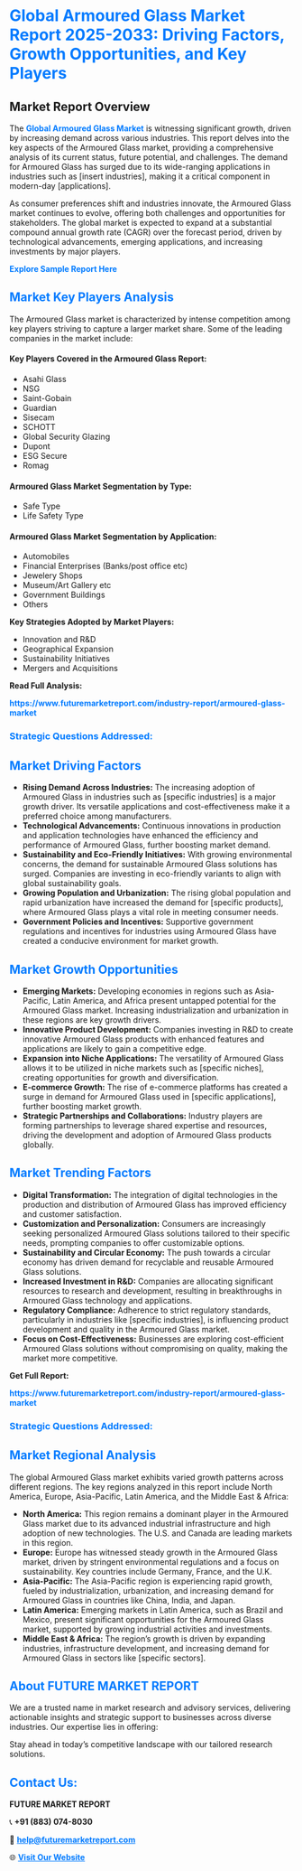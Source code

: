<h1 style="color: #007BFF;">Global Armoured Glass Market Report 2025-2033: Driving Factors, Growth Opportunities, and Key Players</h1>

<section id="overview">
<h2>Market Report Overview</h2>
<p>The <a href="https://www.futuremarketreport.com/industry-report/armoured-glass-market" style="color: #007BFF; text-decoration: none;"><strong>Global Armoured Glass Market</strong></a> is witnessing significant growth, driven by increasing demand across various industries. This report delves into the key aspects of the Armoured Glass market, providing a comprehensive analysis of its current status, future potential, and challenges. The demand for Armoured Glass has surged due to its wide-ranging applications in industries such as [insert industries], making it a critical component in modern-day [applications].</p>
<p>As consumer preferences shift and industries innovate, the Armoured Glass market continues to evolve, offering both challenges and opportunities for stakeholders. The global market is expected to expand at a substantial compound annual growth rate (CAGR) over the forecast period, driven by technological advancements, emerging applications, and increasing investments by major players.</p>
</section>

<section id="overview">
<p><a href="https://www.futuremarketreport.com/request-sample/reportId=103390" style="color: #007BFF; text-decoration: none;"><strong>Explore Sample Report Here</strong></a></p>
</section>

<section id="key-players">
<h2 style="color: #007BFF;">Market Key Players Analysis</h2>
<p>The Armoured Glass market is characterized by intense competition among key players striving to capture a larger market share. Some of the leading companies in the market include:</p>
<h4>Key Players Covered in the Armoured Glass Report:</h4>
<ul><li>Asahi Glass</li><li>NSG</li><li>Saint-Gobain</li><li>Guardian</li><li>Sisecam</li><li>SCHOTT</li><li>Global Security Glazing</li><li>Dupont</li><li>ESG Secure</li><li>Romag</li></ul>
<h4>Armoured Glass Market Segmentation by Type:</h4>
<ul><li>Safe Type</li><li>Life Safety Type</li></ul>

<h4>Armoured Glass Market Segmentation by Application:</h4>
<ul><li>Automobiles</li><li>Financial Enterprises (Banks/post office etc)</li><li>Jewelery Shops</li><li>Museum/Art Gallery etc</li><li>Government Buildings</li><li>Others</li></ul>
<p><strong>Key Strategies Adopted by Market Players:</strong></p>
<ul>
<li>Innovation and R&D</li>
<li>Geographical Expansion</li>
<li>Sustainability Initiatives</li>
<li>Mergers and Acquisitions</li>
</ul>
</section>

<section>
<p><strong>Read Full Analysis: </strong></p><a href="https://www.futuremarketreport.com/industry-report/armoured-glass-market" style="color: #007BFF; text-decoration: none;"><strong>https://www.futuremarketreport.com/industry-report/armoured-glass-market</strong></a>
<h3 style="color: #007BFF;">Strategic Questions Addressed:</h3>
</section>

<section id="driving-factors">
<h2 style="color: #007BFF;">Market Driving Factors</h2>
<ul>
<li><strong>Rising Demand Across Industries:</strong> The increasing adoption of Armoured Glass in industries such as [specific industries] is a major growth driver. Its versatile applications and cost-effectiveness make it a preferred choice among manufacturers.</li>
<li><strong>Technological Advancements:</strong> Continuous innovations in production and application technologies have enhanced the efficiency and performance of Armoured Glass, further boosting market demand.</li>
<li><strong>Sustainability and Eco-Friendly Initiatives:</strong> With growing environmental concerns, the demand for sustainable Armoured Glass solutions has surged. Companies are investing in eco-friendly variants to align with global sustainability goals.</li>
<li><strong>Growing Population and Urbanization:</strong> The rising global population and rapid urbanization have increased the demand for [specific products], where Armoured Glass plays a vital role in meeting consumer needs.</li>
<li><strong>Government Policies and Incentives:</strong> Supportive government regulations and incentives for industries using Armoured Glass have created a conducive environment for market growth.</li>
</ul>
</section>

<section id="growth-opportunities">
<h2 style="color: #007BFF;">Market Growth Opportunities</h2>
<ul>
<li><strong>Emerging Markets:</strong> Developing economies in regions such as Asia-Pacific, Latin America, and Africa present untapped potential for the Armoured Glass market. Increasing industrialization and urbanization in these regions are key growth drivers.</li>
<li><strong>Innovative Product Development:</strong> Companies investing in R&D to create innovative Armoured Glass products with enhanced features and applications are likely to gain a competitive edge.</li>
<li><strong>Expansion into Niche Applications:</strong> The versatility of Armoured Glass allows it to be utilized in niche markets such as [specific niches], creating opportunities for growth and diversification.</li>
<li><strong>E-commerce Growth:</strong> The rise of e-commerce platforms has created a surge in demand for Armoured Glass used in [specific applications], further boosting market growth.</li>
<li><strong>Strategic Partnerships and Collaborations:</strong> Industry players are forming partnerships to leverage shared expertise and resources, driving the development and adoption of Armoured Glass products globally.</li>
</ul>
</section>

<section id="trending-factors">
<h2 style="color: #007BFF;">Market Trending Factors</h2>
<ul>
<li><strong>Digital Transformation:</strong> The integration of digital technologies in the production and distribution of Armoured Glass has improved efficiency and customer satisfaction.</li>
<li><strong>Customization and Personalization:</strong> Consumers are increasingly seeking personalized Armoured Glass solutions tailored to their specific needs, prompting companies to offer customizable options.</li>
<li><strong>Sustainability and Circular Economy:</strong> The push towards a circular economy has driven demand for recyclable and reusable Armoured Glass solutions.</li>
<li><strong>Increased Investment in R&D:</strong> Companies are allocating significant resources to research and development, resulting in breakthroughs in Armoured Glass technology and applications.</li>
<li><strong>Regulatory Compliance:</strong> Adherence to strict regulatory standards, particularly in industries like [specific industries], is influencing product development and quality in the Armoured Glass market.</li>
<li><strong>Focus on Cost-Effectiveness:</strong> Businesses are exploring cost-efficient Armoured Glass solutions without compromising on quality, making the market more competitive.</li>
</ul>
</section>

<section>
<p><strong>Get Full Report: </strong></p><a href="https://www.futuremarketreport.com/industry-report/armoured-glass-market" style="color: #007BFF; text-decoration: none;"><strong>https://www.futuremarketreport.com/industry-report/armoured-glass-market</strong></a>
<h3 style="color: #007BFF;">Strategic Questions Addressed:</h3>
</section>


<section id="regional-analysis">
<h2 style="color: #007BFF;">Market Regional Analysis</h2>
<p>The global Armoured Glass market exhibits varied growth patterns across different regions. The key regions analyzed in this report include North America, Europe, Asia-Pacific, Latin America, and the Middle East & Africa:</p>
<ul>
<li><strong>North America:</strong> This region remains a dominant player in the Armoured Glass market due to its advanced industrial infrastructure and high adoption of new technologies. The U.S. and Canada are leading markets in this region.</li>
<li><strong>Europe:</strong> Europe has witnessed steady growth in the Armoured Glass market, driven by stringent environmental regulations and a focus on sustainability. Key countries include Germany, France, and the U.K.</li>
<li><strong>Asia-Pacific:</strong> The Asia-Pacific region is experiencing rapid growth, fueled by industrialization, urbanization, and increasing demand for Armoured Glass in countries like China, India, and Japan.</li>
<li><strong>Latin America:</strong> Emerging markets in Latin America, such as Brazil and Mexico, present significant opportunities for the Armoured Glass market, supported by growing industrial activities and investments.</li>
<li><strong>Middle East & Africa:</strong> The region’s growth is driven by expanding industries, infrastructure development, and increasing demand for Armoured Glass in sectors like [specific sectors].</li>
</ul>
</section>

<footer>
<h2 style="color: #007BFF;">About FUTURE MARKET REPORT</h2>
<p>We are a trusted name in market research and advisory services, delivering actionable insights and strategic support to businesses across diverse industries. Our expertise lies in offering:</p>

<p>Stay ahead in today’s competitive landscape with our tailored research solutions.</p>

<h2 style="color: #007BFF;">Contact Us:</h2>
<p><strong>FUTURE MARKET REPORT</strong></p>
<p>📞 <strong>+91 (883) 074-8030</strong></p>
<p>📧 <strong><a href="mailto:help@futuremarketreport.com" style="color: #007BFF;">help@futuremarketreport.com</a></strong></p>
<p>🌐 <strong><a href="https://www.futuremarketreport.com/" style="color: #007BFF;">Visit Our Website</a></strong></p>
</footer>